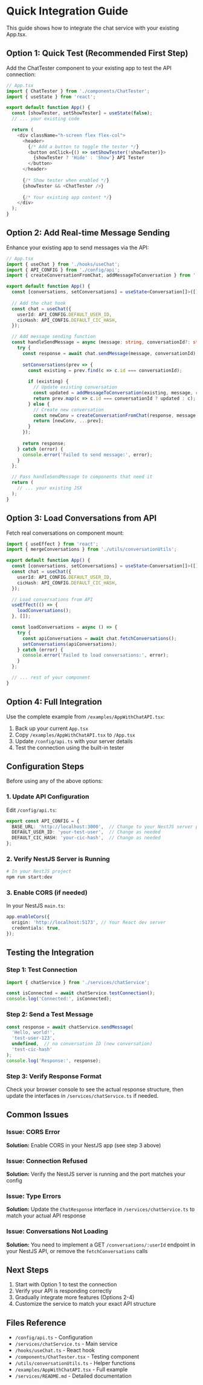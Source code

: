 # Quick Integration Guide

This guide shows how to integrate the chat service with your existing App.tsx.

## Option 1: Quick Test (Recommended First Step)

Add the ChatTester component to your existing app to test the API connection:

```typescript
// App.tsx
import { ChatTester } from './components/ChatTester';
import { useState } from 'react';

export default function App() {
  const [showTester, setShowTester] = useState(false);
  // ... your existing code

  return (
    <div className="h-screen flex flex-col">
      <header>
        {/* Add a button to toggle the tester */}
        <button onClick={() => setShowTester(!showTester)}>
          {showTester ? 'Hide' : 'Show'} API Tester
        </button>
      </header>
      
      {/* Show tester when enabled */}
      {showTester && <ChatTester />}
      
      {/* Your existing app content */}
    </div>
  );
}
```

## Option 2: Add Real-time Message Sending

Enhance your existing app to send messages via the API:

```typescript
// App.tsx
import { useChat } from './hooks/useChat';
import { API_CONFIG } from './config/api';
import { createConversationFromChat, addMessageToConversation } from './utils/conversationUtils';

export default function App() {
  const [conversations, setConversations] = useState<Conversation[]>([]);
  
  // Add the chat hook
  const chat = useChat({
    userId: API_CONFIG.DEFAULT_USER_ID,
    cicHash: API_CONFIG.DEFAULT_CIC_HASH,
  });

  // Add message sending function
  const handleSendMessage = async (message: string, conversationId?: string) => {
    try {
      const response = await chat.sendMessage(message, conversationId);
      
      setConversations(prev => {
        const existing = prev.find(c => c.id === conversationId);
        
        if (existing) {
          // Update existing conversation
          const updated = addMessageToConversation(existing, message, response);
          return prev.map(c => c.id === conversationId ? updated : c);
        } else {
          // Create new conversation
          const newConv = createConversationFromChat(response, message, API_CONFIG.DEFAULT_USER_ID);
          return [newConv, ...prev];
        }
      });
      
      return response;
    } catch (error) {
      console.error('Failed to send message:', error);
    }
  };

  // Pass handleSendMessage to components that need it
  return (
    // ... your existing JSX
  );
}
```

## Option 3: Load Conversations from API

Fetch real conversations on component mount:

```typescript
import { useEffect } from 'react';
import { mergeConversations } from './utils/conversationUtils';

export default function App() {
  const [conversations, setConversations] = useState<Conversation[]>([]);
  const chat = useChat({
    userId: API_CONFIG.DEFAULT_USER_ID,
    cicHash: API_CONFIG.DEFAULT_CIC_HASH,
  });

  // Load conversations from API
  useEffect(() => {
    loadConversations();
  }, []);

  const loadConversations = async () => {
    try {
      const apiConversations = await chat.fetchConversations();
      setConversations(apiConversations);
    } catch (error) {
      console.error('Failed to load conversations:', error);
    }
  };

  // ... rest of your component
}
```

## Option 4: Full Integration

Use the complete example from `/examples/AppWithChatAPI.tsx`:

1. Back up your current `App.tsx`
2. Copy `/examples/AppWithChatAPI.tsx` to `/App.tsx`
3. Update `/config/api.ts` with your server details
4. Test the connection using the built-in tester

## Configuration Steps

Before using any of the above options:

### 1. Update API Configuration

Edit `/config/api.ts`:

```typescript
export const API_CONFIG = {
  BASE_URL: 'http://localhost:3000',  // Change to your NestJS server port
  DEFAULT_USER_ID: 'your-test-user',  // Change as needed
  DEFAULT_CIC_HASH: 'your-cic-hash',  // Change as needed
};
```

### 2. Verify NestJS Server is Running

```bash
# In your NestJS project
npm run start:dev
```

### 3. Enable CORS (if needed)

In your NestJS `main.ts`:

```typescript
app.enableCors({
  origin: 'http://localhost:5173', // Your React dev server
  credentials: true,
});
```

## Testing the Integration

### Step 1: Test Connection

```typescript
import { chatService } from './services/chatService';

const isConnected = await chatService.testConnection();
console.log('Connected:', isConnected);
```

### Step 2: Send a Test Message

```typescript
const response = await chatService.sendMessage(
  'Hello, world!',
  'test-user-123',
  undefined,  // no conversation ID (new conversation)
  'test-cic-hash'
);
console.log('Response:', response);
```

### Step 3: Verify Response Format

Check your browser console to see the actual response structure, then update the interfaces in `/services/chatService.ts` if needed.

## Common Issues

### Issue: CORS Error

**Solution:** Enable CORS in your NestJS app (see step 3 above)

### Issue: Connection Refused

**Solution:** Verify the NestJS server is running and the port matches your config

### Issue: Type Errors

**Solution:** Update the `ChatResponse` interface in `/services/chatService.ts` to match your actual API response

### Issue: Conversations Not Loading

**Solution:** You need to implement a GET `/conversations/:userId` endpoint in your NestJS API, or remove the `fetchConversations` calls

## Next Steps

1. Start with Option 1 to test the connection
2. Verify your API is responding correctly
3. Gradually integrate more features (Options 2-4)
4. Customize the service to match your exact API structure

## Files Reference

- `/config/api.ts` - Configuration
- `/services/chatService.ts` - Main service
- `/hooks/useChat.ts` - React hook
- `/components/ChatTester.tsx` - Testing component
- `/utils/conversationUtils.ts` - Helper functions
- `/examples/AppWithChatAPI.tsx` - Full example
- `/services/README.md` - Detailed documentation
